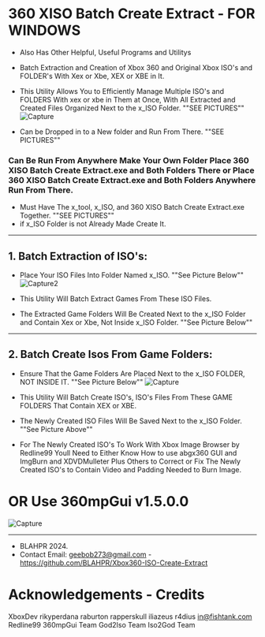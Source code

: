 # 360 XISO Batch Create Extract  -  FOR WINDOWS
* Also Has Other Helpful, Useful Programs and Utilitys
* Batch Extraction and Creation of Xbox 360 and Original Xbox ISO's and FOLDER's With Xex or Xbe, XEX or XBE in It.
* This Utility Allows You to Efficiently Manage Multiple ISO's and FOLDERS With xex or xbe in Them at Once, With All Extracted and Created Files Organized Next to the x_ISO Folder. ""SEE PICTURES""
![Capture](https://github.com/user-attachments/assets/b03a169c-b525-475b-bcbe-fe7456b9e314)

* Can be Dropped in to a New folder and Run From There.  ""SEE PICTURES""
### Can Be Run From Anywhere Make Your Own Folder Place 360 XISO Batch Create Extract.exe and Both Folders There or Place 360 XISO Batch Create Extract.exe and Both Folders Anywhere Run From There. 
* Must Have The x_tool, x_ISO, and 360 XISO Batch Create Extract.exe Together. ""SEE PICTURES""
* if x_ISO Folder is not Already Made Create It. 
**********************************************************************
## 1. Batch Extraction of ISO's:

* Place Your ISO Files Into Folder Named x_ISO. ""See Picture Below""
![Capture2](https://github.com/user-attachments/assets/c20b4d13-027d-41d8-815f-e7710cf22db4)

* This Utility Will Batch Extract Games From These ISO Files.

* The Extracted Game Folders Will Be Created Next to the x_ISO Folder and Contain Xex or Xbe, Not Inside x_ISO Folder. ""See Picture Below""
**********************************************************************
## 2. Batch Create Isos From Game Folders:

* Ensure That the Game Folders Are Placed Next to the x_ISO FOLDER, NOT INSIDE IT. ""See Picture Below""
![Capture](https://github.com/user-attachments/assets/d5562ee2-2ff2-4c88-83d9-106d9193ad8d)

* This Utility Will Batch Create ISO's, ISO's Files From These GAME FOLDERS That Contain XEX or XBE.

* The Newly Created ISO Files Will Be Saved Next to the x_ISO Folder. ""See Picture Above""
* For The Newly Created ISO's To Work With Xbox Image Browser by Redline99 Youll Need to Either Know How to use abgx360 GUI and ImgBurn and XDVDMulleter Plus Others to Correct or Fix
  The Newly Created ISO's to Contain Video and Padding Needed to Burn Image.
# OR Use 360mpGui v1.5.0.0 
![Capture](https://github.com/user-attachments/assets/580f960c-3e68-47e9-9337-e2cfb0f3ef63) 

**********************************************************************
* BLAHPR 2024.
* Contact Email: geebob273@gmail.com - https://github.com/BLAHPR/Xbox360-ISO-Create-Extract
#
# Acknowledgements - Credits
XboxDev
rikyperdana
raburton
rapperskull
iliazeus
r4dius
in@fishtank.com
Redline99
360mpGui Team
God2Iso Team
Iso2God Team
